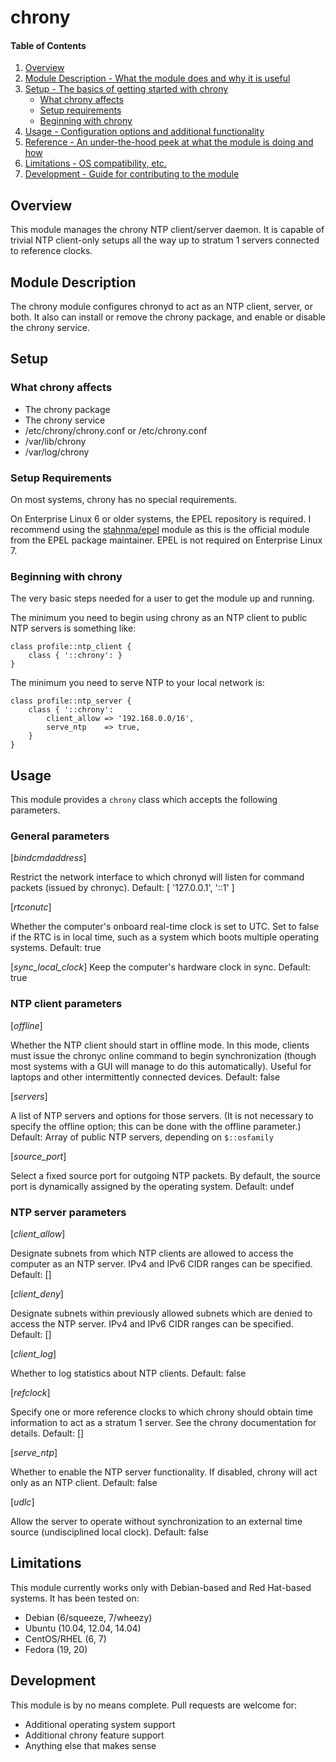 # chrony

#### Table of Contents

1. [Overview](#overview)
2. [Module Description - What the module does and why it is useful](#module-description)
3. [Setup - The basics of getting started with chrony](#setup)
    * [What chrony affects](#what-chrony-affects)
    * [Setup requirements](#setup-requirements)
    * [Beginning with chrony](#beginning-with-chrony)
4. [Usage - Configuration options and additional functionality](#usage)
5. [Reference - An under-the-hood peek at what the module is doing and how](#reference)
5. [Limitations - OS compatibility, etc.](#limitations)
6. [Development - Guide for contributing to the module](#development)

## Overview

This module manages the chrony NTP client/server daemon. It is capable of
trivial NTP client-only setups all the way up to stratum 1 servers connected
to reference clocks.

## Module Description

The chrony module configures chronyd to act as an NTP client, server, or both.
It also can install or remove the chrony package, and enable or disable the
chrony service.

## Setup

### What chrony affects

* The chrony package
* The chrony service
* /etc/chrony/chrony.conf or /etc/chrony.conf
* /var/lib/chrony
* /var/log/chrony

### Setup Requirements

On most systems, chrony has no special requirements.

On Enterprise Linux 6 or older systems, the EPEL repository is required.
I recommend using the [stahnma/epel](https://forge.puppetlabs.com/stahnma/epel) module as this is the official module
from the EPEL package maintainer. EPEL is not required on Enterprise Linux 7.

### Beginning with chrony

The very basic steps needed for a user to get the module up and running.

The minimum you need to begin using chrony as an NTP client to public NTP
servers is something like:

    class profile::ntp_client {
        class { '::chrony': }
    }

The minimum you need to serve NTP to your local network is:

    class profile::ntp_server {
        class { '::chrony':
            client_allow => '192.168.0.0/16',
            serve_ntp    => true,
        }
    }

## Usage

This module provides a `chrony` class which accepts the following parameters.

### General parameters

[*bindcmdaddress*]

  Restrict the network interface to which chronyd will listen for command
  packets (issued by chronyc).
  Default: [ '127.0.0.1', '::1' ]

[*rtconutc*]

  Whether the computer's onboard real-time clock is set to UTC. Set to false
  if the RTC is in local time, such as a system which boots multiple
  operating systems.
  Default: true

[*sync_local_clock*]
  Keep the computer's hardware clock in sync.
  Default: true

### NTP client parameters

[*offline*]

  Whether the NTP client should start in offline mode. In this mode, clients
  must issue the chronyc online command to begin synchronization (though
  most systems with a GUI will manage to do this automatically). Useful for
  laptops and other intermittently connected devices.
  Default: false

[*servers*]

  A list of NTP servers and options for those servers. (It is not necessary
  to specify the offline option; this can be done with the offline
  parameter.)
  Default: Array of public NTP servers, depending on `$::osfamily`

[*source_port*]

  Select a fixed source port for outgoing NTP packets. By default, the
  source port is dynamically assigned by the operating system.
  Default: undef

### NTP server parameters

[*client_allow*]

  Designate subnets from which NTP clients are allowed to access the
  computer as an NTP server. IPv4 and IPv6 CIDR ranges can be specified.
  Default: []

[*client_deny*]

  Designate subnets within previously allowed subnets which are denied
  to access the NTP server. IPv4 and IPv6 CIDR ranges can be specified.
  Default: []

[*client_log*]

  Whether to log statistics about NTP clients.
  Default: false

[*refclock*]

  Specify one or more reference clocks to which chrony should obtain time
  information to act as a stratum 1 server. See the chrony documentation
  for details.
  Default: []

[*serve_ntp*]

  Whether to enable the NTP server functionality. If disabled, chrony will
  act only as an NTP client.
  Default: false

[*udlc*]

  Allow the server to operate without synchronization to an external time
  source (undisciplined local clock).
  Default: false

## Limitations

This module currently works only with Debian-based and Red Hat-based systems.
It has been tested on:

* Debian (6/squeeze, 7/wheezy)
* Ubuntu (10.04, 12.04, 14.04)
* CentOS/RHEL (6, 7)
* Fedora (19, 20)

## Development

This module is by no means complete. Pull requests are welcome for:

* Additional operating system support
* Additional chrony feature support
* Anything else that makes sense
